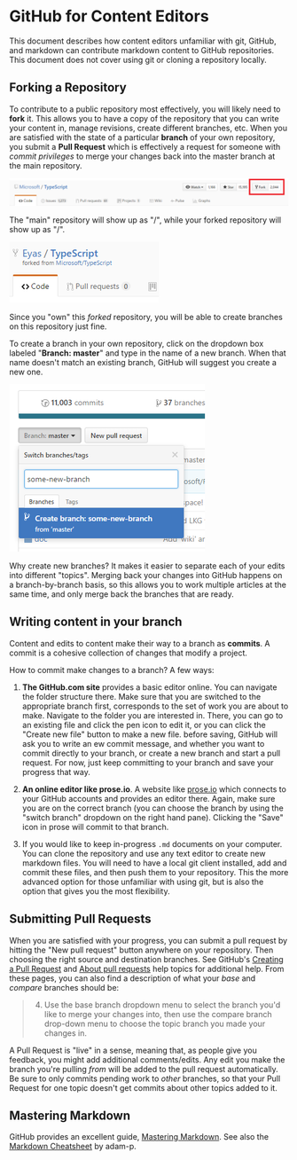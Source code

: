 # GitHub for Content Editors

This document describes how content editors unfamiliar with git, GitHub, and markdown can contribute markdown content to GitHub repositories. This document does not cover using git or cloning a repository locally.

## Forking a Repository

To contribute to a public repository most effectively, you will likely need to **fork** it. This allows you to have a copy of the repository that you can write your content in, manage revisions, create different branches, etc. When you are satisfied with the state of a particular **branch** of your own repository, you submit a **Pull Request** which is effectively a request for someone with _commit privileges_ to merge your changes back into the master branch at the main repository.

![Forking a repository](images/forking-a-repository.png)

The "main" repository will show up as "<organization>/<repository>", while your forked repository will show up as "<your username>/<repository>".

![Example of a Forked Repository](images/example-of-forked-repository.png)

Since you "own" this _forked_ repository, you will be able to create branches on this repository just fine.

To create a branch in your own repository, click on the dropdown box labeled "**Branch: master**" and type in the name of a new branch. When that name doesn't match an existing branch, GitHub will suggest you create a new one.

![Creating a new branch](images/creating-new-branch.png)

Why create new branches? It makes it easier to separate each of your edits into different "topics". Merging back your changes into GitHub happens on a branch-by-branch basis, so this allows you to work multiple articles at the same time, and only merge back the branches that are ready.

## Writing content in your branch

Content and edits to content make their way to a branch as **commits**. A commit is a cohesive collection of changes that modify a project.

How to commit make changes to a branch? A few ways:

1. **The GitHub.com site** provides a basic editor online. You can navigate the folder structure there. Make sure that you are switched to the appropriate branch first, corresponds to the set of work you are about to make. Navigate to the folder you are interested in. There, you can go to an existing file and click the pen icon to edit it, or you can click the "Create new file" button to make a new file. before saving, GitHub will ask you to write an ew commit message, and whether you want to commit directly to your branch, or create a new branch and start a pull request. For now, just keep committing to your branch and save your progress that way.

2. **An online editor like prose.io**. A website like [prose.io](http://prose.io/) which connects to your GitHub accounts and provides an editor there. Again, make sure you are on the correct branch (you can choose the branch by using the "switch branch" dropdown on the right hand pane). Clicking the "Save" icon in prose will commit to that branch.

3. If you would like to keep in-progress `.md` documents on your computer. You can clone the repository and use any text editor to create new markdown files. You will need to have a local git client installed, add and commit these files, and then push them to your repository. This the more advanced option for those unfamiliar with using git, but is also the option that gives you the most flexibility.

## Submitting Pull Requests

When you are satisfied with your progress, you can submit a pull request by hitting the "New pull request" button anywhere on your repository. Then choosing the right source and destination branches. See GitHub's [Creating a Pull Request](https://help.github.com/articles/creating-a-pull-request/) and [About pull requests](https://help.github.com/articles/about-pull-requests/) help topics for additional help. From these pages, you can also find a description of what your _base_ and _compare_ branches should be:

> 4. Use the base branch dropdown menu to select the branch you'd like to merge your changes into, then use the compare branch drop-down menu to choose the topic branch you made your changes in.

A Pull Request is "live" in a sense, meaning that, as people give you feedback, you might add additional comments/edits. Any edit you make the branch you're pulling _from_ will be added to the pull request automatically. Be sure to only commits pending work to _other_ branches, so that your Pull Request for one topic doesn't get commits about other topics added to it.

## Mastering Markdown

GitHub provides an excellent guide, [Mastering Markdown](https://guides.github.com/features/mastering-markdown/). See also the [Markdown Cheatsheet](https://github.com/adam-p/markdown-here/wiki/Markdown-Cheatsheet) by adam-p.
